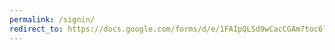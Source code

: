 ```yaml
---
permalink: /signin/
redirect_to: https://docs.google.com/forms/d/e/1FAIpQLSd9wCacCGAm7toc6lTz_u1v2TjdaBpflkBspjMfVSZfK0kKxA/viewform?usp=sf_link
---
```

